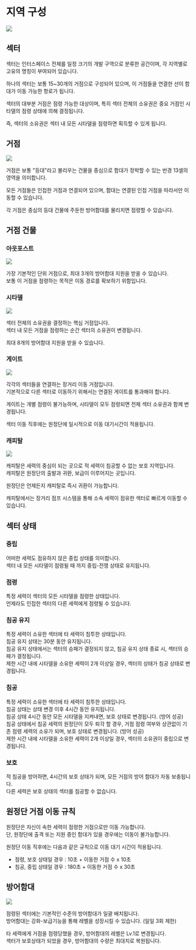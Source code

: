 # 지역 구성
![](https://d3bbxo4nelobc3.cloudfront.net/html/img/help/1703_01.jpg)

## 섹터

섹터는 인터스페이스 전체를 일정 크기의 개발 구역으로 분류한 공간이며, 각 지역별로 고유의 명칭이 부여되어 있습니다.

하나의 섹터는 보통 15~30개의 거점으로 구성되어 있으며, 이 거점들을 연결한 선이 함대가 이동 가능한 항로가 됩니다.

섹터의 대부분 거점은 점령 가능한 대상이며, 특히 섹터 전체의 소유권은 중요 거점인 시타델의 점령 상태에 의해 결정됩니다.

즉, 섹터의 소유권은 섹터 내 모든 시타델을 점령하면 획득할 수 있게 됩니다.


## 거점
![](https://d3bbxo4nelobc3.cloudfront.net/html/img/help/1703_02.jpg)

거점은 보통 "등대"라고 불리우는 건물을 중심으로 함대가 정박할 수 있는 반경 13셀의 영역을 의미합니다.

모든 거점들은 인접한 거점과 연결되어 있으며, 함대는 연결된 인접 거점을 따라서만 이동할 수 있습니다.

각 거점은 중심의 등대 건물에 주둔한 방어함대를 물리치면 점령할 수 있습니다.


## 거점 건물

### 아웃포스트
![](https://d3bbxo4nelobc3.cloudfront.net/html/img/help/1703_03.jpg)

가장 기본적인 단위 거점으로, 최대 3개의 방어함대 지원을 받을 수 있습니다.<br>
보통 이 거점을 점령하는 목적은 이동 경로를 확보하기 위함입니다.



### 시타델
![](https://d3bbxo4nelobc3.cloudfront.net/html/img/help/1703_04.jpg)

섹터 전체의 소유권을 결정하는 핵심 거점입니다.<br>
섹터 내 모든 거점을 점령하는 순간 섹터의 소유권이 변경됩니다.

최대 8개의 방어함대 지원을 받을 수 있습니다.


### 게이트
![](https://d3bbxo4nelobc3.cloudfront.net/html/img/help/1703_05.jpg)

각각의 섹터들을 연결하는 장거리 이동 거점입니다.<br>
기본적으로 다른 섹터로 이동하기 위해서는 연결된 게이트를 통과해야 합니다.

게이트는 개별 점령이 불가능하며, 시타델이 모두 점령되면 전체 섹터 소유권과 함께 변경됩니다.

섹터 이동 직후에는 원정단에 일시적으로 이동 대기시간이 적용됩니다.


### 캐피탈
![](https://d3bbxo4nelobc3.cloudfront.net/html/img/help/1703_06.jpg)

캐피탈은 세력의 중심이 되는 곳으로 적 세력이 침공할 수 없는 보호 지역입니다.<br>
캐피탈은 원정단의 출발과 귀환, 보급이 이루어지는 곳입니다.

원정단은 언제든지 캐피탈로 즉시 귀환이 가능합니다.

캐피탈에서는 장거리 점프 시스템을 통해 소속 세력이 점유한 섹터로 빠르게 이동할 수 있습니다.


## 섹터 상태

### 중립

어떠한 세력도 점유하지 않은 중립 상태를 의미합니다.<br>
섹터 내 모든 시타델이 점령될 때 까지 중립-전쟁 상태로 유지됩니다.

### 점령

특정 세력이 섹터의 모든 시타델을 점령한 상태입니다.<br>
언제라도 인접한 섹터의 다른 세력에게 점령될 수 있습니다.

### 침공 유지

특정 세력이 소유한 섹터에 타 세력이 침투한 상태입니다.<br>
침공 유지 상태는 30분 동안 유지됩니다.<br>
침공 유지 상태에서는 섹터의 승패가 결정되지 않고, 침공 유지 상태 종료 시, 섹터의 승패가 결정됩니다.<br>
제한 시간 내에 시타델을 소유한 세력이 2개 이상일 경우, 섹터의 상태가 침공 상태로 변경됩니다.

### 침공

특정 세력이 소유한 섹터에 타 세력이 침투한 상태입니다.<br>
침공 상태는 상태 변경 이후 4시간 동안 유지됩니다.<br>
침공 상태 4시간 동안 모든 시타델을 지켜내면, 보호 상태로 변경됩니다. (방어 성공)<br>
침공 상태에서 침공 세력의 원정단이 모두 퇴각 할 경우, 거점 점령 여부와 상관없이 기존 점령 세력의 소유가 되며, 보호 상태로 변경됩니다. (방어 성공)<br>
제한 시간 내에 시타델을 소유한 세력이 2개 이상일 경우, 섹터의 소유권이 중립으로 변경됩니다.

### 보호 

적 침공을 방어하면, 4시간의 보호 상태가 되며, 모든 거점의 방어 함대가 자동 보충됩니다.<br>
다른 세력은 보호 상태의 섹터를 침공할 수 없습니다.


## 원정단 거점 이동 규칙

원정단은 자신이 속한 세력이 점령한 거점으로만 이동 가능합니다.<br>
단, 원정단에 출격 또는 지원 중인 함대가 있을 경우에는 이동이 불가능합니다.

원정단 이동 직후에는 다음과 같은 규칙으로 이동 대기 시간이 적용됩니다.
- 점령, 보호 상태일 경우 : 10초 + 이동한 거점 수 x 10초
- 침공, 중립 상태일 경우 : 180초 + 이동한 거점 수 x 30초

## 방어함대
![](https://d3bbxo4nelobc3.cloudfront.net/html/img/help/1703_07.jpg)

점령된 섹터에는 기본적인 수준의 방어함대가 일괄 배치됩니다.<br>
방어함대는 강화-보급기능을 통해 레벨을 성장시킬 수 있습니다. (일일 3회 제한)

타 세력에게 거점을 점령당했을 경우, 방어함대의 레벨은 Lv.1로 변경됩니다.<br>
섹터가 보호상태가 되었을 경우, 방어함대의 수량은 최대치로 복원됩니다.